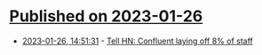 # [Published on 2023-01-26](index.md)

* [2023-01-26, 14:51:31](https://news.ycombinator.com/item?id=34532295) - [Tell HN: Confluent laying off 8% of staff](https://news.ycombinator.com/item?id=34532295)

